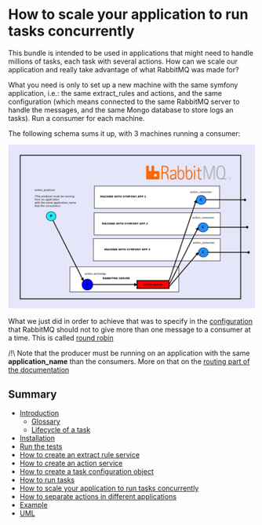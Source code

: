 How to scale your application to run tasks concurrently
=======================================================

This bundle is intended to be used in applications that might need to handle millions of tasks, each task with several actions.
How can we scale our application and really take advantage of what RabbitMQ was made for?

What you need is only to set up a new machine with the same symfony application, i.e.: the same extract_rules and actions, and the same configuration
(which means connected to the same RabbitMQ server to handle the messages, and the same Mongo database to store logs an tasks). Run a consumer for each machine.

The following schema sums it up, with 3 machines running a consumer:

![Scalability](images/scalability.png)

What we just did in order to achieve that was to specify
in the [configuration](https://github.com/IDCI-Consulting/TaskBundle/blob/master/Resources/config/config.yml#L30)
that RabbitMQ should not to give more than one message to a consumer at a time. This is called [round robin](https://en.wikipedia.org/wiki/Round-robin_scheduling)

/!\ Note that the producer must be running on an application with the same **application_name** than the consumers. More on that on the [routing part of the documentation](routing.md)

Summary
-------

- [Introduction](../../README.md#introduction)
    - [Glossary](../../README.md#glossary)
    - [Lifecycle of a task](../../README.md#lifecycle-of-a-task)
- [Installation](../../README.md#installation)
- [Run the tests](../../README.md#run-the-tests)
- [How to create an extract rule service](how_to_create_extract_rule_service.md)
- [How to create an action service](how_to_create_action_service.md)
- [How to create a task configuration object](how_to_create_task_configuration_object.md)
- [How to run tasks](how_to_run_tasks.md)
- [How to scale your application to run tasks concurrently](scalability.md)
- [How to separate actions in different applications](routing.md)
- [Example](example.md)
- [UML](uml.md)

